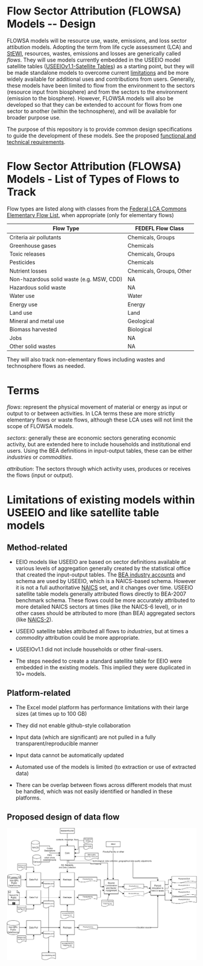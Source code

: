 # Flow Sector Attribution (FLOWSA) Models -- Design

FLOWSA models will be resource use, waste, emissions, and loss sector attibution models. Adopting the term from
life cycle assessment (LCA) and [StEWI](https://github.com/USEPA/standardizedinventories), resources, wastes,
emissions and losses are generically called _flows_. They will use models currently embedded in the USEEIO model
satellite tables ([USEEIOv1.1-Satellite Tables](https://catalog.data.gov/dataset/useeiov1-1-satellite-tables)) as a starting point,
but they will be made standalone models to overcome current [limitations](#limitations-of-existing-models-within-useeio-and-like-satellite-table-models)
and be more widely available for additional uses and
contributions from users. Generally, these models have been limited to flow from the environment to the sectors (resource input from biosphere)
and from the sectors to the environment (emission to the biosphere). However, FLOWSA models will also be developed so that they can be extended
to account for flows from one sector to another (within the technosphere), and will be available for broader purpose use.
 
The purpose of this repository is to provide common design specifications to guide the
development of these models. See the proposed [functional and technical requirements](DesignRequirements.md). 

# Flow Sector Attribution (FLOWSA) Models - List of Types of Flows to Track

Flow types are listed along with classes from the
[Federal LCA Commons Elementary Flow List](https://github.com/USEPA/Federal-LCA-Commons-Elementary-Flow-List/),
 when appropriate (only for elementary flows)

| Flow Type | FEDEFL Flow Class |
| --- | --- |
| Criteria air pollutants | Chemicals, Groups |
| Greenhouse gases | Chemicals |
| Toxic releases | Chemicals, Groups |
| Pesticides | Chemicals |
| Nutrient losses | Chemicals, Groups, Other |
| Non-hazardous solid waste (e.g. MSW, CDD) | NA |
| Hazardous solid waste | NA |
| Water use | Water |
| Energy use | Energy |
| Land use | Land |
| Mineral and metal use | Geological |
| Biomass harvested | Biological |
| Jobs | NA |
| Other solid wastes | NA |

They will also track non-elementary flows including wastes and technosphere flows as needed.

# Terms
_flows_: represent the physical movement of material or energy as input or output to or between activities.
In LCA terms these are more strictly elementary flows or waste flows, although these LCA uses will not limit the scope of FLOWSA models.

_sectors_: generally these are economic sectors generating economic activity, but are extended
here to include households and institutional end users. Using the BEA definitions in input-output
tables, these can be either _industries_ or _commodities_.

_attribution_: The sectors through which activity uses, produces or receives the flows (input or output).

# Limitations of existing models within USEEIO and like satellite table models

## Method-related
- EEIO models like USEEIO are based on sector definitions available at various levels of aggregation generally
 created by the statistical office that created the input-output tables. The [BEA industry accounts](https://www.bea.gov/resources/methodologies/industry-primer) and schema are used by USEEIO,
  which is a NAICS-based schema. However it is not a full authoritative [NAICS](https://www.census.gov/eos/www/naics/index.html) set, and it changes over time. USEEIO satellite table models
 generally attributed flows directly to BEA-2007 benchmark schema. These flows could be more accurately attributed
 to more detailed NAICS sectors at times (like the NAICS-6 level), or in other cases should be attributed to more (than BEA)
  aggregated sectors (like [NAICS-2](https://www.census.gov/cgi-bin/sssd/naics/naicsrch?chart=2017)).

- USEEIO satellite tables attributed all flows to _industries_, but at times a _commodity_ attribution could be more appropriate.

- USEEIOv1.1 did not include households or other final-users.

- The steps needed to create a standard satellite table for EEIO were embedded in the existing models. This implied they were duplicated in 10+ models.

## Platform-related
- The Excel model platform has performance limitations with their large sizes (at times up to 100 GB)

- They did not enable github-style collaboration

- Input data (which are significant) are not pulled in a fully transparent/reproducible manner

- Input data cannot be automatically updated

- Automated use of the models is limited (to extraction or use of extracted data)

- There can be overlap between flows across different models that must be handled, which was not easily identified or handled in these platforms.

## Proposed design of data flow
![FLOWSA](FLOWSA.png)


